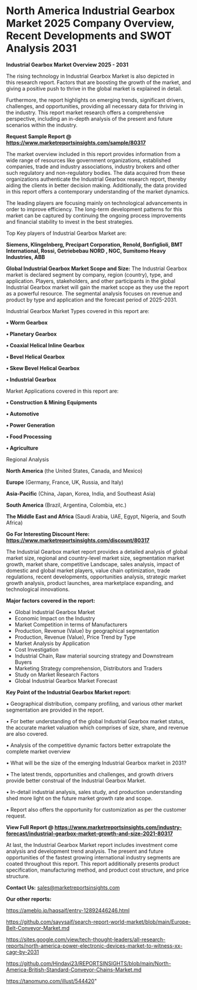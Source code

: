 # North America Industrial Gearbox Market 2025 Company Overview, Recent Developments and SWOT Analysis 2031

<Strong> Industrial Gearbox Market Overview 2025 - 2031</strong>

The rising technology in Industrial Gearbox Market is also depicted in this research report. Factors that are boosting the growth of the market, and giving a positive push to thrive in the global market is explained in detail.

Furthermore, the report highlights on emerging trends, significant drivers, challenges, and opportunities, providing all necessary data for thriving in the industry. This report market research offers a comprehensive perspective, including an in-depth analysis of the present and future scenarios within the industry.

<strong>Request Sample Report @ <a href=https://www.marketreportsinsights.com/sample/80317>https://www.marketreportsinsights.com/sample/80317</a></strong>

The market overview included in this report provides information from a wide range of resources like government organizations, established companies, trade and industry associations, industry brokers and other such regulatory and non-regulatory bodies. The data acquired from these organizations authenticate the Industrial Gearbox research report, thereby aiding the clients in better decision making. Additionally, the data provided in this report offers a contemporary understanding of the market dynamics.

The leading players are focusing mainly on technological advancements in order to improve efficiency. The long-term development patterns for this market can be captured by continuing the ongoing process improvements and financial stability to invest in the best strategies.

Top Key players of Industrial Gearbox Market are:

<strong>Siemens, Klingelnberg, Precipart Corporation, Renold, Bonfiglioli, BMT International, Rossi, Getriebebau NORD , NGC, Sumitomo Heavy Industries, ABB</strong>

<strong><b>Global Industrial Gearbox Market Scope and Size:</b></strong>
The Industrial Gearbox market is declared segment by company, region (country), type, and application. Players, stakeholders, and other participants in the global Industrial Gearbox market will gain the market scope as they use the report as a powerful resource. The segmental analysis focuses on revenue and product by type and application and the forecast period of 2025-2031.

Industrial Gearbox Market Types covered in this report are:

<strong>• Worm Gearbox

• Planetary Gearbox

• Coaxial Helical Inline Gearbox

• Bevel Helical Gearbox

• Skew Bevel Helical Gearbox

• Industrial Gearbox</strong>

Market Applications covered in this report are:

<strong>• Construction & Mining Equipments 

• Automotive 

• Power Generation

• Food Processing 

• Agriculture </strong> 

Regional Analysis

<strong>North America</strong> (the United States, Canada, and Mexico)

<strong>Europe</strong> (Germany, France, UK, Russia, and Italy)

<strong>Asia-Pacific</strong> (China, Japan, Korea, India, and Southeast Asia)

<strong>South America</strong> (Brazil, Argentina, Colombia, etc.)

<strong>The Middle East and Africa</strong> (Saudi Arabia, UAE, Egypt, Nigeria, and South Africa)

<strong>Go For Interesting Discount Here: <a href=https://www.marketreportsinsights.com/discount/80317>https://www.marketreportsinsights.com/discount/80317</a></strong>

The Industrial Gearbox market report provides a detailed analysis of global market size, regional and country-level market size, segmentation market growth, market share, competitive Landscape, sales analysis, impact of domestic and global market players, value chain optimization, trade regulations, recent developments, opportunities analysis, strategic market growth analysis, product launches, area marketplace expanding, and technological innovations.

<strong><b>Major factors covered in the report:</b></strong>
<ul>
  <li>Global Industrial Gearbox Market </li>
  <li>Economic Impact on the Industry</li>
  <li>Market Competition in terms of Manufacturers</li>
  <li>Production, Revenue (Value) by geographical segmentation</li>
  <li>Production, Revenue (Value), Price Trend by Type</li>
  <li>Market Analysis by Application</li>
  <li>Cost Investigation</li>
  <li>Industrial Chain, Raw material sourcing strategy and Downstream Buyers</li>
  <li>Marketing Strategy comprehension, Distributors and Traders</li>
  <li>Study on Market Research Factors</li>
  <li>Global Industrial Gearbox Market Forecast</li>
</ul>

<strong><b>Key Point of the Industrial Gearbox Market report:</b></strong>

• Geographical distribution, company profiling, and various other market segmentation are provided in the report.

• For better understanding of the global Industrial Gearbox market status, the accurate market valuation which comprises of size, share, and revenue are also covered.

• Analysis of the competitive dynamic factors better extrapolate the complete market overview

• What will be the size of the emerging Industrial Gearbox market in 2031?

• The latest trends, opportunities and challenges, and growth drivers provide better construal of the Industrial Gearbox Market.

• In-detail industrial analysis, sales study, and production understanding shed more light on the future market growth rate and scope.

• Report also offers the opportunity for customization as per the customer request.

<strong><b>View Full Report @ <a href=https://www.marketreportsinsights.com/industry-forecast/industrial-gearbox-market-growth-and-size-2021-80317>https://www.marketreportsinsights.com/industry-forecast/industrial-gearbox-market-growth-and-size-2021-80317</a></b></strong>


At last, the Industrial Gearbox Market report includes investment come analysis and development trend analysis. The present and future opportunities of the fastest growing international industry segments are coated throughout this report. This report additionally presents product specification, manufacturing method, and product cost structure, and price structure.

<strong>Contact Us:</strong>
sales@marketreportsinsights.com

<strong>Our other reports:</strong>

<a href=https://ameblo.jp/haqsaif/entry-12892446246.html>https://ameblo.jp/haqsaif/entry-12892446246.html</a>

<a href=https://github.com/sayysaif/search-report-world-market/blob/main/Europe-Belt-Conveyor-Market.md>https://github.com/sayysaif/search-report-world-market/blob/main/Europe-Belt-Conveyor-Market.md</a>

<a href=https://sites.google.com/view/tech-thought-leaders/all-research-reports/north-america-power-electronic-devices-market-to-witness-xx-cagr-by-2031>https://sites.google.com/view/tech-thought-leaders/all-research-reports/north-america-power-electronic-devices-market-to-witness-xx-cagr-by-2031</a>

<a href=https://github.com/Hindavi23/REPORTSINSIGHTS/blob/main/North-America-British-Standard-Conveyor-Chains-Market.md>https://github.com/Hindavi23/REPORTSINSIGHTS/blob/main/North-America-British-Standard-Conveyor-Chains-Market.md</a>

<a href=https://tanomuno.com/illust/544420>https://tanomuno.com/illust/544420</a>"
